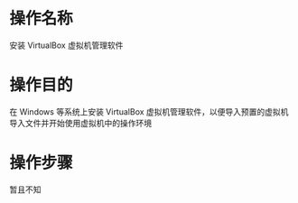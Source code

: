 # 操作名称

安装 VirtualBox 虚拟机管理软件

# 操作目的

在 Windows 等系统上安装 VirtualBox 虚拟机管理软件，以便导入预置的虚拟机导入文件并开始使用虚拟机中的操作环境

# 操作步骤

暂且不知
